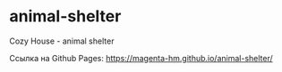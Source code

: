 # animal-shelter
Cozy House - animal shelter 

Ссылка на Github Pages: https://magenta-hm.github.io/animal-shelter/
